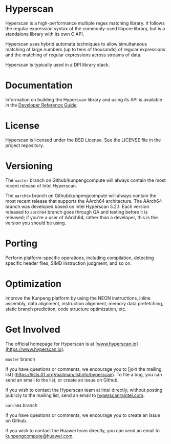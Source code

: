 # Hyperscan

Hyperscan is a high-performance multiple regex matching library. It follows the
regular expression syntax of the commonly-used libpcre library, but is a
standalone library with its own C API.

Hyperscan uses hybrid automata techniques to allow simultaneous matching of
large numbers (up to tens of thousands) of regular expressions and the
matching of regular expressions across streams of data.

Hyperscan is typically used in a DPI library stack.

# Documentation

Information on building the Hyperscan library and using its API is available in
the [Developer Reference Guide](http://intel.github.io/hyperscan/dev-reference/).

# License

Hyperscan is licensed under the BSD License. See the LICENSE file in the
project repository.

# Versioning

The `master` branch on Github/kunpengcompute will always contain the most recent 
release of Intel Hyperscan. 

The `aarch64` branch on Github/kunpengcompute will always contain the most recent 
release that supports the AArch64 architecture. The AArch64 branch was developed
based on Intel Hyperscan 5.2.1. Each version released to `aarch64` branch goes through
QA and testing before it is released; if you're a user of AArch64, rather than a developer,
this is the version you should be using.

# Porting
Perform platform-specific operations, including compilation, 
detecting specific header files, SIMD instruction judgment, and so on.

# Optimization
Improve the Kunpeng platform by using the NEON instructions, inline assembly, 
data alignment, instruction alignment, memory data prefetching, static branch 
prediction, code structure optimization, etc.

# Get Involved

The official homepage for Hyperscan is at [www.hyperscan.io](https://www.hyperscan.io).

`master` branch

If you have questions or comments, we encourage you to [join the mailing list]
(https://lists.01.org/mailman/listinfo/hyperscan). To file a bug, you can send an email 
to the list, or create an issue on Github.

If you wish to contact the Hyperscan team at Intel directly, without posting
publicly to the mailing list, send an email to
[hyperscan@intel.com](mailto:hyperscan@intel.com).

`aarch64` branch

If you have questions or comments, we encourage you to create an issue on Github.

If you wish to contact the Huawei team directly, you can send an email to 
kunpengcompute@huawei.com.

